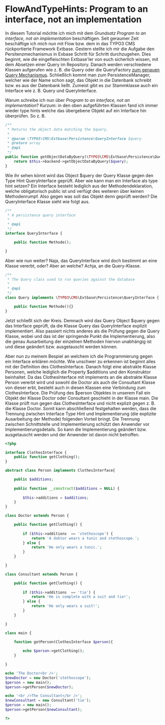 FlowAndTypeHints: Program to an interface, not an implementation
================================================================
In diesem Tutorial möchte ich mich mit dem <i>Grundsatz Program to an interface, not an implementation</i> beschäftigen.
Seit geraumer Zeit beschäftige ich mich nun mit Flow bzw. dem in das TYPO3 CMS rückportierte Framework Extbase. Gestern stellte ich mir die Aufgabe den Persitenzmechanismus in Exbase Schritt für Schritt durchzugehen. Dies beginnt, wie die eingefleischten Extbase'ler von euch sicherlich wissen, mit dem Absetzen einer Query im <Model>Repository. Danach werden verschiedene Klassen aufgerufen wie z. B. die Query oder die QueryFactory [zum genauen Query Mechanismus](http://docs.typo3.org/flow/TYPO3FlowDocumentation/stable/TheDefinitiveGuide/PartIII/Persistence.html). Schließlich kommt man zum PersistenceManager, welcher wie der Name schon sagt, das Objekt in die Datenbank schreibt bzw. es aus der Datenbank ließt. Zumeist gibt es zur Stammklasse auch ein Interface wie z. B. Query und QueryInterface.

Warum schreibe ich nun über <i>Program to an interface, not an implementation</i>? Kurzum: in den oben aufgeführten Klassen fand ich immer wieder type hints welche das übergebene Objekt auf ein Interface hin überprüfen. So z. B.

```php
/**
 * Returns the object data matching the $query.
 *
 * @param \TYPO3\CMS\Extbase\Persistence\QueryInterface $query
 * @return array
 * @api
 */
public function getObjectDataByQuery(\TYPO3\CMS\Extbase\Persistence\QueryInterface $query) {
	return $this->backend->getObjectDataByQuery($query);
}

```
Wie ihr sehen könnt wird das Object $query der Query Klasse gegen den Type Hint QueryInterface geprüft.
Aber wie kann man ein Interface als type hint setzen? Ein Interface besteht lediglich aus der Methodendeklaration, welche obligatorisch public ist und verfügt des weiteren über keinen Methodenrumpf. Also gegen was soll das Objekt denn geprüft werden? Die QueryInterface Klasse sieht wie folgt aus.

```php
/**
 * A persistence query interface
 *
 * @api
 */
interface QueryInterface {

	public function Methode();

}

```
Aber wie nun weiter? Naja, das QueryInterface wird doch bestimmt an eine Klasse vererbt, oder? Aber an welche? Achja, an die Query-Klasse.

```php
/**
 * The Query class used to run queries against the database
 *
 * @api
 */
class Query implements \TYPO3\CMS\Extbase\Persistence\QueryInterface {

	public function Methode(){}
}
```
Jetzt schließt sich der Kreis. Demnach wird das Query Object $query gegen das Interface geprüft, da die Klasse Query das QueryInterface explizit implementiert. Also passiert nichts anderes als die Prüfung gegen die Query Klasse, wobei und das ist der springende Punkt die Implementierung, also die genau Ausarbeitung der einzelnen Methoden hiervon unabhängig ist und diese geändert bzw. ausgetauscht werden können.

Aber nun zu meinem Bespiel an welchem ich die Programmierung gegen ein Interface erklären möchte. Wie unschwer zu erkennen ist beginnt alles mit der Definition des ClothesInterface. Danach folgt eine abstrakte Klasse Personen, welche lediglich die Property $additions und den Konstruktor beinhaltet. Da das ClothesInterface mit implements an die abstrakte Klasse Person vererbt wird und sowohl die Doctor als auch die Consultant Klasse von dieser erbt, besteht auch in diesen Klassen eine Verbindung zum ClothesInterface. Die Prüfung des $person Objektes in unserem Fall ein Objekt der Klasse Doctor oder Consultant geschieht in der Klasse main. Die Klasse prüft nun gegen das ClothesInterface und nicht explizit gegen z. B. die Klasse Doctor. Somit kann abschließend festgehalten werden, dass die Trennung zwischen Interface Type Hint und Implementierung (die explizite Ausarbeitung der Methode) folgenden Vorteil bringt.
Die Trennung zwischen Schnittstelle und Implementierung schützt den Anwender vor Implementierungsdetails. So kann die Implementierung geändert bzw. ausgetauscht werden und der Anwender ist davon nicht betroffen. 

```php
<?php

interface ClothesInterface {	
	public function getClothing();
}

abstract class Person implements ClothesInterface{

	public $additions;
	
	public function __construct($additions = NULL) {
	
		$this->additions = $additions;	
	}	
}

class Doctor extends Person {	

	public function getClothing() {
		
		if ($this->additions  == 'stethoscope') {
			return 'A doktor wears a tunic and stethoscope.';
		} else {
			return 'He only wears a tunic.';
		}	
	}

}

class Consultant extends Person {

	public function getClothing() {
		
		if ($this->additions  == 'tie') {
			return 'He is complete with a suit and tie!';
		} else {
			return 'He only wears a suit!';
		}	
	}

}

class main {

	function getPerson(ClothesInterface $person){
	
		echo $person->getClothing();	
	}

}

echo 'The Doctor<br />';
$newDoctor = new Doctor('stethoscope');
$person = new main();
$person->getPerson($newDoctor);

echo '<br />The Consultant</br />';
$newConsultant = new Consultant('tie');
$person = new main();
$person->getPerson($newConsultant);

?>

```
